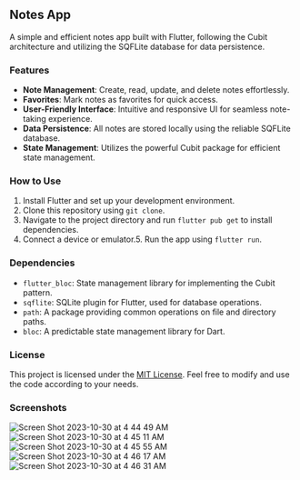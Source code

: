 ## Notes App

A simple and efficient notes app built with Flutter, following the Cubit architecture and utilizing the SQFLite database for data persistence.

### Features

- **Note Management**: Create, read, update, and delete notes effortlessly.
- **Favorites**: Mark notes as favorites for quick access.
- **User-Friendly Interface**: Intuitive and responsive UI for seamless note-taking experience.
- **Data Persistence**: All notes are stored locally using the reliable SQFLite database.
- **State Management**: Utilizes the powerful Cubit package for efficient state management.


### How to Use

1. Install Flutter and set up your development environment.
2. Clone this repository using `git clone`.
3. Navigate to the project directory and run `flutter pub get` to install dependencies.
4. Connect a device or emulator.5. Run the app using `flutter run`.


### Dependencies

- `flutter_bloc`: State management library for implementing the Cubit pattern.
- `sqflite`: SQLite plugin for Flutter, used for database operations.
- `path`: A package providing common operations on file and directory paths.
- `bloc`: A predictable state management library for Dart.


### License

This project is licensed under the [MIT License](LICENSE). Feel free to modify and use the code according to your needs.


### Screenshots

![Screen Shot 2023-10-30 at 4 44 49 AM](https://github.com/MostafaRadian/notes/assets/46004434/59fa8a3e-2d0f-4c90-9439-8e58aef77ede)
![Screen Shot 2023-10-30 at 4 45 11 AM](https://github.com/MostafaRadian/notes/assets/46004434/14da78c2-6127-466f-876c-4833d453f3f4)
![Screen Shot 2023-10-30 at 4 45 55 AM](https://github.com/MostafaRadian/notes/assets/46004434/54dbf986-7dfa-4b23-b545-7bb6d7fe43bd)
![Screen Shot 2023-10-30 at 4 46 17 AM](https://github.com/MostafaRadian/notes/assets/46004434/fd062780-82a1-4230-aae1-3862ca20b3b5)
![Screen Shot 2023-10-30 at 4 46 31 AM](https://github.com/MostafaRadian/notes/assets/46004434/7df17c0a-05dd-467a-b4fd-49b45cae225c)

